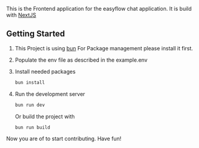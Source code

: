 This is the Frontend application for the easyflow chat application. It is build with [NextJS](https://nextjs.org)

## Getting Started
1. This Project is using [bun](https://bun.sh) For Package management please install it first.

2. Populate the env file as described in the example.env
   
3. Install needed packages
   
   ```bash
   bun install
   ```
4. Run the development server
   ```bash
   bun run dev
   ```
   Or build the project with
   ```bash
   bun run build
   ```

Now you are of to start contributing. Have fun!
